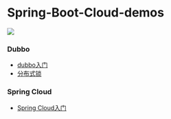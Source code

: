 # Spring-Boot-Cloud-demos

 <img src="https://wx2.sinaimg.cn/mw1024/70a2f8b2gy1g3e2ddjt3pj21910u0qrh.jpg">




### Dubbo
- [dubbo入门](http://coderpwh.com/2018/05/10/Dubbo%E5%85%A5%E9%97%A8/)
- [分布式锁](http://coderpwh.com/2018/06/05/%E5%88%86%E5%B8%83%E5%BC%8F%E9%94%81%E7%9A%84%E5%AE%9E%E7%8E%B0/)


### Spring Cloud
- [Spring Cloud入门](http://coderpwh.com/2018/08/07/springCloud/)
 